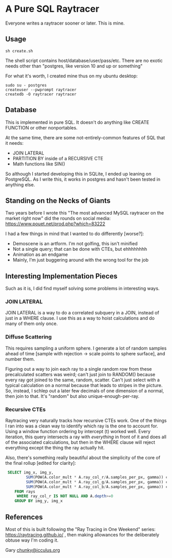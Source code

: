 # A Pure SQL Raytracer

Everyone writes a raytracer sooner or later. This is mine.

## Usage

```shell
sh create.sh
```

The shell script contains host/database/user/pass/etc. There are
no exotic needs other than "postgres, like version 10 and up or
something"

For what it's worth, I created mine thus on my ubuntu desktop:
```shell
sudo su - postgres
createuser --pwprompt raytracer
createdb -O raytracer raytracer
```

## Database

This is implemented in pure SQL. It doesn't do anything like CREATE
FUNCTION or other nonportables.

At the same time, there are some not-entirely-common features of SQL
that it needs:

* JOIN LATERAL
* PARTITION BY inside of a RECURSIVE CTE
* Math functions like SIN()

So although I started developing this in SQLite, I ended up leaning
on PostgreSQL. As I write this, it works in postgres and hasn't been
tested in anything else.

## Standing on the Necks of Giants

Two years before I wrote this "The most advanced MySQL raytracer on the
market right now" did the rounds on social media:
https://www.pouet.net/prod.php?which=83222

I had a few things in mind that I wanted to do differently [worse?]:

* Demoscene is an artform. I'm not golfing, this isn't minified
* Not a single query; that can be done with CTEs, but ehhhhhhhh
* Animation as an endgame
* Mainly, I'm just buggering around with the wrong tool for the job

## Interesting Implementation Pieces

Such as it is, I did find myself solving some problems in interesting
ways.

### JOIN LATERAL

JOIN LATERAL is a way to do a correlated subquery in a JOIN, instead of
just in a WHERE clause. I use this as a way to hoist calculations and
do many of them only once.

### Diffuse Scattering

This requires sampling a uniform sphere. I generate a lot of random
samples ahead of time [sample with rejection -> scale points to sphere
surface], and number them.

Figuring out a way to join each ray to a single random row from these
precalculated scatters was weird; can't just join to RANDOM() because
every ray got joined to the same, random, scatter. Can't just select
with a typical calculation on a normal because that leads to stripes
in the picture.  So, instead, I schlep out a later few decimals of one
dimension of a normal, then join to that. It's "random" but also
unique-enough-per-ray.

### Recursive CTEs

Raytracing very naturally tracks how recursive CTEs work. One of the
things I ran into was a clean way to identify which ray is the one to
account for. Using a window function ordering by intercept (t) worked
well. Every iteration, this query intersects a ray with *everything*
in front of it and does all of the associated calculations, but then in
the WHERE clause will reject everything except the thing the ray
actually hit.

Also, there's something really beautiful about the simplicity of the
core of the final rollup [edited for clarity]:
```sql
 SELECT img_x, img_y,
         SUM(POW(A.color_mult * A.ray_col_r/A.samples_per_px, gamma)) col_r,
         SUM(POW(A.color_mult * A.ray_col_g/A.samples_per_px, gamma)) col_g,
         SUM(POW(A.color_mult * A.ray_col_b/A.samples_per_px, gamma)) col_b
    FROM rays
     WHERE ray_col_r IS NOT NULL AND A.depth>=0
    GROUP BY img_y, img_x
```

## References

Most of this is built following the "Ray Tracing in One Weekend"
series: https://raytracing.github.io/ , then making allowances for
the deliberately obtuse way I'm coding it.


Gary <chunky@icculus.org>
